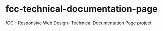 # fcc-technical-documentation-page
fCC - Responsive Web Design- Technical Documentation Page project
